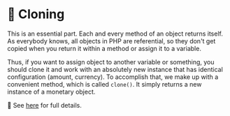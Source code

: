 # 📄 Cloning

This is an essential part. Each and every method of an object returns itself.
As everybody knows, all objects in PHP are referential, so they don't get copied when you return it within a method or assign it to a variable.

Thus, if you want to assign object to another variable or something, you should clone it and work with an absolutely new instance that has identical configuration (amount, currency).
To accomplish that, we make up with a convenient method, which is called `clone()`. It simply returns a new instance of a monetary object.

👀 See [here](/docs/04_money/object/clone.md) for full details.
